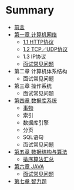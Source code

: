 # Summary

* [前言](README.md)
* [第一章 计算机网络](chapter1.md)
  * [1.1 HTTP协议](chapter1/11-httpxie-yi.md)
  * [1.2 TCP／UDP协议](chapter1/12tcpudpxie-yi.md)
  * 1.3 IP协议
  * [面试常见问题](chapter1/mian-shi-chang-jian-wen-ti.md)
* 第二章 计算机体系结构
  * 面试常见问题
* 第三章 操作系统
  * 面试常见问题
* [第四章 数据库系统](di-si-zhang-shu-ju-ku-xi-tong.md)
  * [事物](di-si-zhang-shu-ju-ku-xi-tong/shi-wu.md)
  * 索引
  * 数据库引擎
  * 分页
  * SQL语句
  * 面试常见问题
* [第五章 数据结构与算法](di-wu-zhang-shu-ju-jie-gou-yu-suan-fa.md)
  * [排序算法汇总](di-wu-zhang-shu-ju-jie-gou-yu-suan-fa/pai-xu-suan-fa-hui-zong.md)
* [第六章 JAVA](di-liu-zhang-java.md)
  * [面试常见问题](di-liu-zhang-java/mian-shi-chang-jian-wen-ti.md)
* [第七章 智力题](di-qi-zhang-zhi-li-ti.md)

